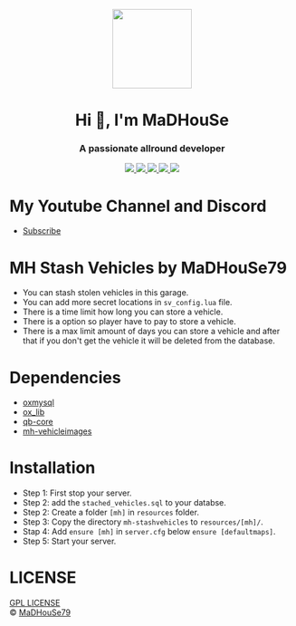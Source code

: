 <p align="center">
    <img width="140" src="https://icons.iconarchive.com/icons/iconarchive/red-orb-alphabet/128/Letter-M-icon.png" />  
    <h1 align="center">Hi 👋, I'm MaDHouSe</h1>
    <h3 align="center">A passionate allround developer </h3>    
</p>

<p align="center">
  <a href="https://github.com/MaDHouSe79/mh-parkingV2/issues">
    <img src="https://img.shields.io/github/issues/MaDHouSe79/mh-parkingV2"/> 
  </a>
  <a href="https://github.com/MaDHouSe79/mh-parkingV2/watchers">
    <img src="https://img.shields.io/github/watchers/MaDHouSe79/mh-parkingV2"/> 
  </a> 
  <a href="https://github.com/MaDHouSe79/mh-parkingV2/network/members">
    <img src="https://img.shields.io/github/forks/MaDHouSe79/mh-parkingV2"/> 
  </a>  
  <a href="https://github.com/MaDHouSe79/mh-parkingV2/stargazers">
    <img src="https://img.shields.io/github/stars/MaDHouSe79/mh-parkingV2?color=white"/> 
  </a>
  <a href="https://github.com/MaDHouSe79/mh-parkingV2/blob/main/LICENSE">
    <img src="https://img.shields.io/github/license/MaDHouSe79/mh-parkingV2?color=black"/> 
  </a>      
</p>

# My Youtube Channel and Discord
- [Subscribe](https://www.youtube.com/c/@MaDHouSe79)

# MH Stash Vehicles by MaDHouSe79
- You can stash stolen vehicles in this garage.
- You can add more secret locations in `sv_config.lua` file.
- There is a time limit how long you can store a vehicle.
- There is a option so player have to pay to store a vehicle.
- There is a max limit amount of days you can store a vehicle and after that if you don't get the vehicle it will be deleted from the database.

# Dependencies
- [oxmysql](https://github.com/overextended/oxmysql/releases/tag/v1.9.3)
- [ox_lib](https://github.com/overextended/ox_lib/releases)
- [qb-core](https://github.com/qbcore-framework/qb-core)
- [mh-vehicleimages](https://github.com/MaDHouSe79/mh-vehicleimages)

# Installation
- Step 1: First stop your server.
- Step 2: add the `stached_vehicles.sql` to your databse.
- Step 2: Create a folder `[mh]` in `resources` folder. 
- Step 3: Copy the directory `mh-stashvehicles` to `resources/[mh]/`.
- Stap 4: Add `ensure [mh]` in `server.cfg` below `ensure [defaultmaps]`.
- Step 5: Start your server.

# LICENSE
[GPL LICENSE](./LICENSE)<br />
&copy; [MaDHouSe79](https://www.youtube.com/@MaDHouSe79)
